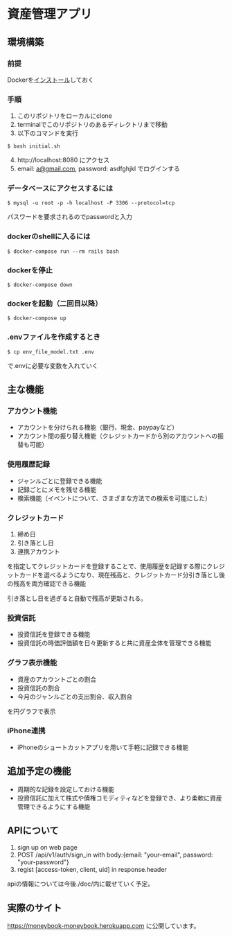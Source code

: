 # 資産管理アプリ

## 環境構築
### 前提
Dockerを[インストール](https://hub.docker.com/editions/community/docker-ce-desktop-mac)しておく

### 手順
1. このリポジトリをローカルにclone
2. terminalでこのリポジトリのあるディレクトリまで移動
3. 以下のコマンドを実行
```
$ bash initial.sh
```
4. http://localhost:8080
にアクセス
5. email: a@gmail.com, password: asdfghjkl でログインする


### データベースにアクセスするには
```
$ mysql -u root -p -h localhost -P 3306 --protocol=tcp
```

パスワードを要求されるのでpasswordと入力

### dockerのshellに入るには
```
$ docker-compose run --rm rails bash
```

### dockerを停止
```
$ docker-compose down
```

### dockerを起動（二回目以降）
```
$ docker-compose up
```

### .envファイルを作成するとき
```
$ cp env_file_model.txt .env
```
で.envに必要な変数を入れていく



## 主な機能
### アカウント機能
* アカウントを分けられる機能（銀行、現金、paypayなど）
* アカウント間の振り替え機能（クレジットカードから別のアカウントへの振替も可能）

### 使用履歴記録
* ジャンルごとに登録できる機能
* 記録ごとにメモを残せる機能
* 検索機能（イベントについて、さまざまな方法での検索を可能にした）

### クレジットカード
1. 締め日
2. 引き落とし日
3. 連携アカウント

を指定してクレジットカードを登録することで、使用履歴を記録する際にクレジットカードを選べるようになり、現在残高と、クレジットカード分引き落とし後の残高を両方確認できる機能

引き落とし日を過ぎると自動で残高が更新される。

### 投資信託
* 投資信託を登録できる機能
* 投資信託の時価評価額を日々更新すると共に資産全体を管理できる機能

### グラフ表示機能
* 資産のアカウントごとの割合
* 投資信託の割合
* 今月のジャンルごとの支出割合、収入割合

を円グラフで表示

### iPhone連携
* iPhoneのショートカットアプリを用いて手軽に記録できる機能

## 追加予定の機能
* 周期的な記録を設定しておける機能
* 投資信託に加えて株式や債権コモディティなどを登録でき、より柔軟に資産管理できるようにする機能

## APIについて
1. sign up on web page
2. POST /api/v1/auth/sign_in with body:{email: "your-email", password: "your-password"}
3. regist [access-token, client, uid] in response.header

apiの情報については今後./doc/内に載せていく予定。

## 実際のサイト
https://moneybook-moneybook.herokuapp.com
に公開しています。
